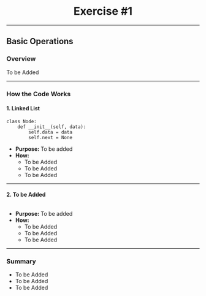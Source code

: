 <div align="center">

# Exercise #1

</div>

---

## Basic Operations

### Overview

To be Added

---

### How the Code Works

#### 1. **Linked List**
```[Code] 
class Node:
    def __init__(self, data):
        self.data = data
        self.next = None
```
- **Purpose:** To be added
- **How:**  
  - To be Added
  - To be Added
  - To be Added

---

#### 2. **To be Added**
```[Code] (To be added)
```
- **Purpose:** To be added
- **How:**  
  - To be Added
  - To be Added
  - To be Added

---

### Summary

- To be Added
- To be Added
- To be Added